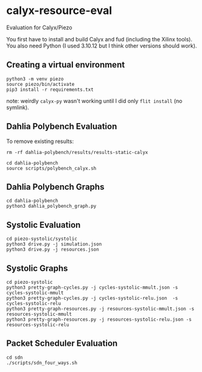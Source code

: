 # calyx-resource-eval
Evaluation for Calyx/Piezo

You first have to install and build Calyx and fud (including the Xilinx tools).
You also need Python (I used 3.10.12 but I think other versions should work).

## Creating a virtual environment
```
python3 -m venv piezo
source piezo/bin/activate
pip3 install -r requirements.txt
```
note: weirdly `calyx-py` wasn't working until I did only `flit install` (no symlink).

## Dahlia Polybench Evaluation
To remove existing results:
```
rm -rf dahlia-polybench/results/results-static-calyx
```
```
cd dahlia-polybench
source scripts/polybench_calyx.sh
```

## Dahlia Polybench Graphs
```
cd dahlia-polybench
python3 dahlia_polybench_graph.py
```

## Systolic Evaluation
```
cd piezo-systolic/systolic
python3 drive.py -j simulation.json
python3 drive.py -j resources.json
```

## Systolic Graphs
```
cd piezo-systolic
python3 pretty-graph-cycles.py -j cycles-systolic-mmult.json -s cycles-systolic-mmult
python3 pretty-graph-cycles.py -j cycles-systolic-relu.json  -s cycles-systolic-relu
python3 pretty-graph-resources.py -j resources-systolic-mmult.json -s resources-systolic-mmult
python3 pretty-graph-resources.py -j resources-systolic-relu.json -s resources-systolic-relu
```

## Packet Scheduler Evaluation
```
cd sdn
./scripts/sdn_four_ways.sh
```